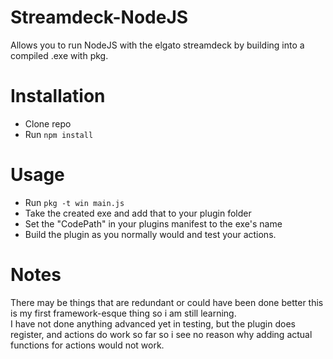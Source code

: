 # Streamdeck-NodeJS
Allows you to run NodeJS with the elgato streamdeck by building into a compiled .exe with pkg.

# Installation
- Clone repo
- Run `npm install` 

# Usage
- Run `pkg -t win main.js`
- Take the created exe and add that to your plugin folder
- Set the "CodePath" in your plugins manifest to the exe's name
- Build the plugin as you normally would and test your actions.

# Notes
There may be things that are redundant or could have been done better this is my first framework-esque thing so i am still learning.  
I have not done anything advanced yet in testing, but the plugin does register, and actions do work so far so i see no reason why adding actual functions for actions would not work.

